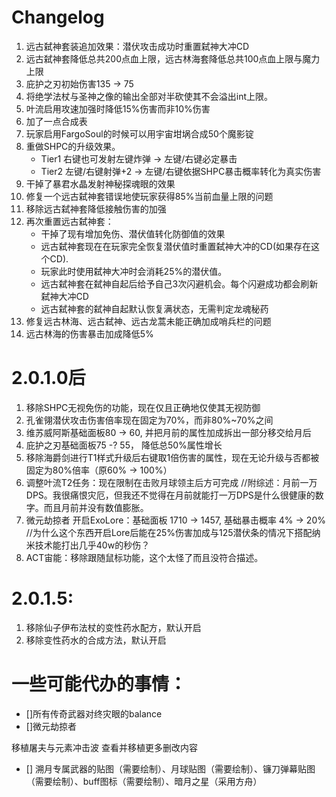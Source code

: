 # Changelog
1. 远古弑神套装追加效果：潜伏攻击成功时重置弑神大冲CD
2. 远古弑神套降低总共200点血上限，远古林海套降低总共100点血上限与魔力上限
3. 庇护之刃初始伤害135 -> 75
4. 将绝学法杖与圣神之像的输出全部对半砍使其不会溢出int上限。
5. 叶流启用攻速加强时降低15%伤害而非10%伤害
6. 加了一点合成表
7. 玩家启用FargoSoul的时候可以用宇宙坩埚合成50个魔影锭
8. 重做SHPC的升级效果。
    - Tier1 右键也可发射左键炸弹 -> 左键/右键必定暴击
    - Tier2 左键/右键射弹+2 -> 左键/右键依据SHPC暴击概率转化为真实伤害
9. 干掉了暴君水晶发射神秘探魂眼的效果
10. 修复一个远古弑神套错误地使玩家获得85%当前血量上限的问题
11. 移除远古弑神套降低接触伤害的加强
12. 再次重置远古弑神套：
    - 干掉了现有增加免伤、潜伏值转化防御值的效果
    - 远古弑神套现在在玩家完全恢复潜伏值时重置弑神大冲的CD(如果存在这个CD).
    - 玩家此时使用弑神大冲时会消耗25%的潜伏值。
    - 远古弑神套在弑神自起后给予自己3次闪避机会。每个闪避成功都会刷新弑神大冲CD
    - 远古弑神套的弑神自起默认恢复满状态，无需判定龙魂秘药
13. 修复远古林海、远古弑神、远古龙蒿未能正确加成哨兵栏的问题
14. 远古林海的伤害暴击加成降低5%
# 2.0.1.0后
1. 移除SHPC无视免伤的功能，现在仅且正确地仅使其无视防御
2. 孔雀翎潜伏攻击伤害倍率现在固定为70%，而非80%~70%之间
3. 维苏威阿斯基础面板80 -> 60, 并把月前的属性加成拆出一部分移交给月后
4. 庇护之刃基础面板75 -? 55， 降低总50%属性增长
5. 移除海爵剑进行T1样式升级后右键取1倍伤害的属性，现在无论升级与否都被固定为80%倍率（原60% -> 100%）
6. 调整叶流T2任务：现在限制在击败月球领主后方可完成
//附综述：月前一万DPS。我很痛恨灾厄，但我还不觉得在月前就能打一万DPS是什么很健康的数字。而且月前并没有数值膨胀。
7. 微元劫掠者 开启ExoLore：基础面板 1710 -> 1457, 基础暴击概率 4% -> 20%
//为什么这个东西开启Lore后能在25%伤害加成与125潜伏条的情况下搭配纳米技术能打出几乎40w的秒伤？
8. ACT宙能：移除跟随鼠标功能，这个太怪了而且没符合描述。
# 2.0.1.5:
1. 移除仙子伊布法杖的变性药水配方，默认开启
2. 移除变性药水的合成方法，默认开启
# 一些可能代办的事情：
- []所有传奇武器对终灾眼的balance
- []微元劫掠者




移植屠夫与元素冲击波
查看并移植更多删改内容
- [] 溯月专属武器的贴图（需要绘制）、月球贴图（需要绘制）、镰刀弹幕贴图（需要绘制）、buff图标（需要绘制）、暗月之星（采用方舟）
